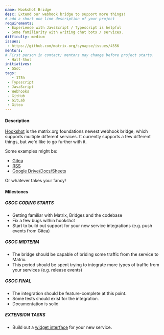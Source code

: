 ```yaml
---
name: Hookshot Bridge
desc: Extend our webhook bridge to support more things!
# add a short one line description of your project
requirements:
 - Experience with JavsScript / Typescript is helpful
 - Some familiarity with writing chat bots / services.
difficulty: medium
issues:
 - https://github.com/matrix-org/synapse/issues/4556
mentors:
# First person in contact; mentors may change before project starts.
 - Half-Shot
initiatives:
 - GSoC
tags:
   - 175h
 - Typescript
 - JavaScript
 - Webhooks
 - GitHub
 - GitLab
 - Gitea
---
```


#### Description

[Hookshot](https://github.com/matrix-org/matrix-hookshot) is the matrix.org foundations newest
webhook bridge, which supports multiple different services. It currently supports
a few different things, but we'd like to go further with it.

Some examples might be:
 - [Gitea](https://github.com/go-gitea/gitea)
 - [RSS](https://en.wikipedia.org/wiki/RSS)
 - [Google Drive/Docs/Sheets](https://github.com/matrix-org/matrix-hookshot/issues/232)
 
Or whatever takes your fancy!
 

#### Milestones

##### GSOC CODING STARTS

* Getting familiar with Matrix, Bridges and the codebase
* Fix a few bugs within hookshot
* Start to build out support for your new service integrations (e.g. push events from Gitea)

##### GSOC MIDTERM

* The bridge should be capable of briding some traffic from the service to Matrix.
* This period should be spent trying to integrate more types of traffic from your services (e.g. release events)

##### GSOC FINAL

* The integration should be feature-complete at this point.
* Some tests should exist for the integration.
* Documentation is solid

##### EXTENSION TASKS

* Build out a [widget interface](https://matrix-org.github.io/matrix-hookshot/1.4.0/advanced/widgets.html) for your new service.
